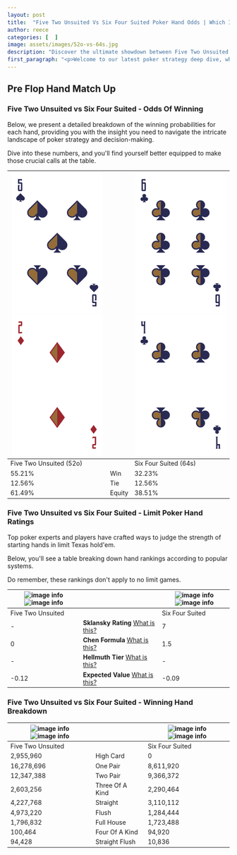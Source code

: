 ```yaml
---
layout: post
title:  "Five Two Unsuited Vs Six Four Suited Poker Hand Odds | Which Is The Better Hand In Poker? A Complete Guide"
author: reece
categories: [  ]
image: assets/images/52o-vs-64s.jpg
description: "Discover the ultimate showdown between Five Two Unsuited and Six Four Suited in poker! Uncover the odds, strategies, and scenarios where one hand triumphs over the other. Get ready to up your poker game with this thrilling analysis."
first_paragraph: "<p>Welcome to our latest poker strategy deep dive, where we're pitting two distinct hands against each other in a high-stakes showdown: Five Two Unsuited vs Six Four Suited.</p><p>In the dynamic world of poker, every decision counts, and knowing which hand holds the upper hand is key to your success at the table.</p><p>In this article, we'll dissect these two hands, explore the scenarios where one dominates the other, and equip you with the knowledge to make strategic choices that can tip the odds in your favor.</p><p>Get ready to unravel the intriguing dynamics of these poker hands and elevate your game to new heights.</p>"
---
```




[comment]: # (sp0)

## Pre Flop Hand Match Up

<div class="table hand-ratings" markdown="1"> 



### Five Two Unsuited vs Six Four Suited - Odds Of Winning

Below, we present a detailed breakdown of the winning probabilities for each hand, providing you with the insight you need to navigate the intricate landscape of poker strategy and decision-making. 

Dive into these numbers, and you'll find yourself better equipped to make those crucial calls at the table.


    
| ![image info](assets/images/hand1/5.png) ![image info](assets/images/hand1/2o.png) |  | ![image info](assets/images/hand2/6.png) ![image info](assets/images/hand2/4.png) |
| -------- | -------- | -------- |
| Five Two Unsuited (52o) |  | Six Four Suited (64s) |
| 55.21% | Win | 32.23% |
| 12.56% | Tie | 12.56% |
| 61.49% | Equity | 38.51% |




[comment]: # (sp1)



### Five Two Unsuited vs Six Four Suited - Limit Poker Hand Ratings

Top poker experts and players have crafted ways to judge the strength of starting hands in limit Texas hold'em. 

Below, you'll see a table breaking down hand rankings according to popular systems. 

Do remember, these rankings don't apply to no limit games.


    
| ![image info](https://www.riverpairs.com/assets/images/hand1/5.png) ![image info](https://www.riverpairs.com/assets/images/hand1/2o.png) |  | ![image info](https://www.riverpairs.com/assets/images/hand2/6.png) ![image info](https://www.riverpairs.com/assets/images/hand2/4.png) |
| -------- | -------- | -------- |
| Five Two Unsuited |  | Six Four Suited |
| - | **Sklansky Rating** [What is this?](/sklansky-rating-explained) | 7 |
| 0 | **Chen Formula** [What is this?](/chen-formula-explained) | 1.5 |
| - | **Hellmuth Tier** [What is this?](/Hellmuth-tier-explained) | - |
| -0.12 | **Expected Value** [What is this?](/expected-value-explained) | -0.09 |




[comment]: # (sp2)



### Five Two Unsuited vs Six Four Suited - Winning Hand Breakdown


    
| ![image info](https://www.riverpairs.com/assets/images/hand1/5.png) ![image info](https://www.riverpairs.com/assets/images/hand1/2o.png) |  | ![image info](https://www.riverpairs.com/assets/images/hand2/6.png) ![image info](https://www.riverpairs.com/assets/images/hand2/4.png) |
| -------- | -------- | -------- |
| Five Two Unsuited |  | Six Four Suited |
| 2,955,960 | High Card | 0 |
| 16,278,696 | One Pair | 8,611,920 |
| 12,347,388 | Two Pair | 9,366,372 |
| 2,603,256 | Three Of A Kind | 2,290,464 |
| 4,227,768 | Straight | 3,110,112 |
| 4,973,220 | Flush | 1,284,444 |
| 1,796,832 | Full House | 1,723,488 |
| 100,464 | Four Of A Kind | 94,920 |
| 94,428 | Straight Flush | 10,836 |




[comment]: # (sp3)



</div>

[comment]: # (sp4)



[comment]: # (sp5)

